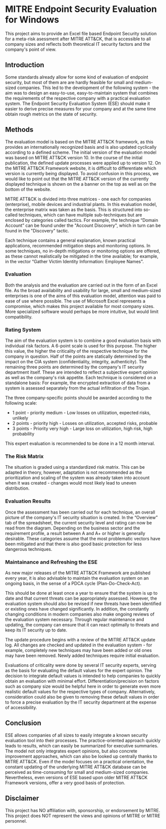 # MITRE Endpoint Security Evaluation for Windows
This project aims to provide an Excel file based Endpoint Security solution for a meta-risk asessment after MITRE ATT&CK, that is accessible to all company sizes and reflects both theoretical IT security factors and the company's point of view.

## Introduction
Some standards already allow for some kind of evaluation of endpoint security, but most of them are are hardly feasible for small and medium-sized companies. This led to the development of the following system -  the aim was to design an easy-to-use, easy-to-maintain system that combines the requirements of the respective company with a practical evaluation system. The Endpoint Security Evaluation System (ESE) should make it easier to derive precise measures for your company and at the same time obtain rough metrics on the state of security.

## Methods
The evaluation model is based on the MITRE ATT\&CK framework, as this provides an internationally recognized basis and is also updated cyclically according to a defined scheme.
The initial version of the evaluation model was based on MITRE ATT&CK version 10. In the course of the initial publication, the defined update processes were applied up to version 12.
On the MITRE ATT&CK Framework website, it is difficult to differentiate which version is currently being displayed. To avoid confusion in this process, we would like to point out that the MITRE ATT&CK version of the currently displayed technique is shown on the a banner on the top as well as on the bottom of the website.

MITRE ATT&CK is divided into three matrices - one each for companies (enterprise), mobile devices and industrial plants. In this evaluation model, the enterprise matrix was taken as the basis. This is structured into so-called techniques, which can have multiple sub-techniques but are enclosed by categories called tactics. For example, the technique “Domain Account” can be found under the "Account Discovery", which in turn can be found in the "Discovery" tactic.

Each technique contains a general explanation, known practical applications, recommended mitigation steps and monitoring options. In some techniques, no in-depth mitigations or monitoring options are offered, as these cannot realistically be mitigated in the time available; for example, in the vector “Gather Victim Identity Information: Employee Names".

### Evaluation
Both the analysis and the evaluation are carried out in the form of an Excel file. As the broad availability and usability for large, small and medium-sized enterprises is one of the aims of this evaluation model, attention was paid to ease of use where possible. The use of Microsoft Excel represents a compromise, which makes this project available for most company sizes. More specialized software would perhaps be more intuitive, but would limit compatibility. 

### Rating System
The aim of the evaluation system is to combine a good evaluation basis with individual risk factors. A 6-point scale is used for this purpose. The higher this value, the higher the criticality of the respective technique for the company in question. Half of the points are statically determined by the impact on the CIA system (confidentiality, integrity, authenticity). The remaining three points are determined by the company's IT security department itself. These are intended to reflect a subjective expert opinion as well as the company's risk appetite. Each technique is considered on a standalone basis: For example, the encrypted extraction of data from a system is assessed separately from the actual infiltration of the Trojan. 

The three company-specific points should be awarded according to the following scale:

* 1 point - priority medium - Low losses on utilization, expected risks, unlikely
* 2 points - priority high - Losses on utilization, accepted risks, probable
* 3 points - Priority very high - Large loss on utilization, high risk, high probability

This expert evaluation is recommended to be done in a 12 month interval.

### The Risk Matrix
The situation is graded using a standardized risk matrix. This can be adapted in theory, however, adaptation is not recommended as the prioritization and scaling of the system was already taken into account when it was created - changes would most likely lead to uneven distribution.

### Evaluation Results
Once the assessment has been carried out for each technique, an overall picture of the company's IT security situation is created. In the “Overview” tab of the spreadsheet, the current security level and rating can now be read from the diagram. Depending on the business sector and the requirement profile, a result between A and A+ or higher is generally desirable. These categories assume that the most problematic vectors have been mitigated and that there is also good basic protection for less dangerous techniques. 

### Maintainance and Refreshing the ESE
As new major releases of the MITRE ATT&CK Framework are published every year, it is also advisable to maintain the evaluation system on an ongoing basis, in the sense of a PDCA cycle (Plan-Do-Check-Act).

This should be done at least once a year to ensure that the system is up to date and that current threats can be appropriately assessed. However, the evaluation system should also be revised if new threats have been identified or existing ones have changed significantly. In addition, the constantly changing conditions in modern companies also make ongoing reviews of the evaluation system necessary. Through regular maintenance and updating, the company can ensure that it can react optimally to threats and keep its IT security up to date.

The update procedure begins with a review of the MITRE ATT&CK update log. All changes are checked and updated in the evaluation system - for example, completely new techniques may have been added or old ones may have been removed. Newly added techniques require initial evaluation.

Evaluations of criticality were done by several IT security experts, serving as the basis for evaluating the default values for the expert opinion. The decision to integrate default values is intended to help companies to quickly obtain an evaluation with minimal effort. Differentiation/precision on factors such as company size would be helpful here in order to generate even more realistic default values for the respective types of company. Alternatively, consideration could also be given to removing these default values in order to force a precise evaluation by the IT security department at the expense of accessibility.

## Conclusion
ESE allows companies of all sizes to easily integrate a known security evaluation tool into their processes. The practice-oriented approach quickly leads to results, which can easily be summarized for executive summaries. The model not only integrates expert opinions, but also concrete improvement approaches, which can also be looked up centrally thanks to MITRE ATT&CK. Even if the model focuses on a practical orientation, the constant updating of the underlying MITRE ATT&CK database can be perceived as time-consuming for small and medium-sized companies. Nevertheless, even versions of ESE based upon older MITRE ATT&CK Framework versions, offer a very good basis of protection.

## Disclaimer
This project has NO affiliation with, sponsorship, or endorsement by MITRE. This project does NOT represent the views and opinions of MITRE or MITRE personnel.
